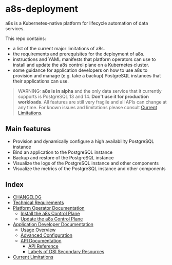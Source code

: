 # a8s-deployment

a8s is a Kubernetes-native platform for lifecycle automation of data services.

This repo contains:

- a list of the current major limitations of a8s.
- the requirements and prerequisites for the deployment of a8s.
- instructions and YAML manifests that platform operators can use to install and update the a8s
  control plane on a Kubernetes cluster.
- some guidance for application developers on how to use a8s to provision and manage (e.g. take a
backup) PostgreSQL instances that their applications can use.

> WARNING: **a8s is in alpha** and the only data service that it currently supports is
PostgreSQL 13 and 14. **Don't use it for production workloads**. All features are still very fragile
 and all APIs can change at any time. For known issues and limitations please consult 
[Current Limitations](docs/current_limitations.md).

## Main features

- Provision and dynamically configure a high availability PostgreSQL instance
- Bind an application to the PostgreSQL instance
- Backup and restore of the PostgreSQL instance
- Visualize the logs of the PostgreSQL instance and other components
- Visualize the metrics of the PostgreSQL instance and other components

## Index

- [CHANGELOG](CHANGELOG.md)
- [Technical Requirements](docs/technical_requirements.md)
- [Platform Operator Documentation](docs/platform-operators/README.md)
  - [Install the a8s Control Plane](/docs/platform-operators/installing_framework.md#/install-the-a8s-control-plane)
  - [Update the a8s Control Plane](/docs/platform-operators/updating_framework.md)
- [Application Developer Documentation](docs/application-developers/README.md)
  - [Usage Overview](docs/application-developers/usage_overview.md)
  - [Advanced Configuration](/docs/application-developers/advanced_configuration.md)
  - [API Documentation](/docs/application-developers/api-documentation/README.md)
    - [API Reference](/docs/application-developers/api-documentation/api_reference.md)
    - [Labels of DSI Secondary Resources](/docs/application-developers/api-documentation/labels_secondary_dsi_objects.md)
- [Current Limitations](docs/current_limitations.md)
